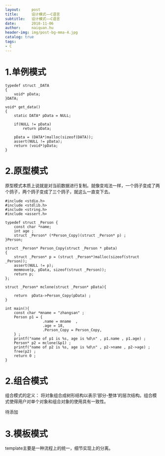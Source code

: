 ```yaml
---
layout:     post
title:      设计模式——C语言
subtitle:   设计模式——C语言
date:       2018-11-06
author:     naiquan.hu
header-img: img/post-bg-mma-4.jpg
catalog: true
tags:
- C
---
```


# 1.单例模式

```
typedef struct _DATA
{
    void* pData;
}DATA;

void* get_data()
{
    static DATA* pData = NULL;

    if(NULL != pData)
        return pData;

    pData = (DATA*)malloc(sizeof(DATA));
    assert(NULL != pData);
    return (void*)pData;
}
```
# 2.原型模式
原型模式本质上说就是对当前数据进行复制。就像变戏法一样，一个鸽子变成了两个鸽子，两个鸽子变成了三个鸽子，就这么一直变下去。

```
#include <stdio.h>
#include <stdlib.h>
#include <string.h>
#include <assert.h>

typedef struct _Person {
    const char *name;
    int age ;
    struct _Person* (*Person_Copy)(struct _Person* p) ;
}Person;

struct _Person* Person_Copy(struct _Person * pData)
{
    struct _Person* p = (struct _Person*)malloc(sizeof(struct _Person));
    assert(NULL != p);
    memmove(p, pData, sizeof(struct _Person));
    return p;
};

struct _Person* mclone(struct _Person* pData){

    return  pData->Person_Copy(pData) ;
}

int main(){
    const char *mname = "zhangsan" ;
    Person p1 = {
                 .name = mname  ,
                 .age = 18,
                 .Person_Copy = Person_Copy,
    } ;
    printf("name of p1 is %s, age is %d\n" , p1.name , p1.age) ;
    Person* p2 = mclone(&p1) ;
    printf("name of p2 is %s, age is %d\n" , p2->name , p2->age) ;
    free(p2) ;
    return 0 ;
}
```
# 2.组合模式
组合模式的定义： 将对象组合成树形结构以表示‘部分-整体’的层次结构。组合模式使得用户对单个对象和组合对象的使用具有一致性。



待添加

# 3.模板模式
template主要是一种流程上的统一，细节实现上的分离。